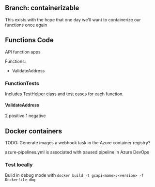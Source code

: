 ## Branch: containerizable
This exists with the hope that one day we'll want to containerize our functions once again

## Functions Code
API function apps

Functions:
- ValidateAddress

### FunctionTests
Includes TestHelper class and test cases for each function.

#### ValidateAddress
2 positive
1 negative

## Docker containers
TODO: Generate images a webhook task in the Azure container registry?

azure-pipelines.yml is associated with paused pipeline in Azure DevOps

### Test locally
Build in debug mode with
`docker build -t gcapi<name>:<version> -f Dockerfile-dbg`


